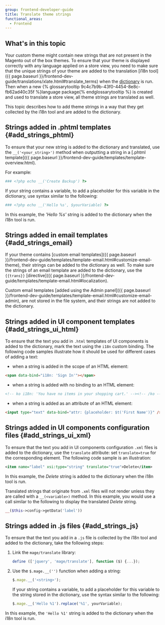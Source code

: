 ```yaml
---
group: frontend-developer-guide
title: Translate theme strings
functional_areas:
  - Frontend
---
```


## What's in this topic ##

Your custom theme might contain new strings that are not present in the Magento out of the box themes. To ensure that your theme is displayed correctly with any language applied on a store view, you need to make sure that the unique strings of your theme are added to the translation [i18n tool]({{ page.baseurl }}/frontend-dev-guide/translations/xlate.html#translate_terms) when the [dictionary] is run.
Then when a new {% glossarytooltip 9c4c7b9b-43f0-4454-8e8c-fb62ad40c35f %}language package{% endglossarytooltip %} is created and used to translate a store view, all theme strings are translated as well.

This topic describes how to add theme strings in a way that they get collected by the i18n tool and are added to the dictionary.

## Strings added in .phtml templates {#add_strings_phtml}

To ensure that your new string is added to the dictionary and translated, use the `__('<your_string>')` method when outputting a string in a [.phtml template]({{ page.baseurl }}/frontend-dev-guide/templates/template-overview.html).

For example:

```php
### <?php echo __('Create Backup') ?>
```

If your string contains a variable, to add a placeholder for this variable in the dictionary, use syntax similar to the following:

```php
### <?php echo __('Hello %s', $yourVariable) ?>
```

In this example, the <i>'Hello %s'</i> string is added to the dictionary when the i18n tool is run.

## Strings added in email templates {#add_strings_email}

If your theme contains [custom email templates]({{ page.baseurl }}/frontend-dev-guide/templates/template-email.html#customize-email-theme), their strings can be added to the dictionary as well.
To make sure the strings of an email template are added to the dictionary, use the `{{trans}}` [directive]({{ page.baseurl }}/frontend-dev-guide/templates/template-email.html#localization).

Custom email templates [added using the Admin panel]({{ page.baseurl }}/frontend-dev-guide/templates/template-email.html#customize-email-admin), are not stored in the file system, and their strings are not added to the dictionary.

## Strings added in UI component templates {#add_strings_ui_html}

To ensure that the text you add in `.html` templates of UI components is added to the dictionary, mark the text using the `i18n` custom binding. The following code samples illustrate how it should be used for different cases of adding a text:

- when a string is added in the scope of an HTML element:

```html
<span data-bind="i18n: 'Sign In'"></span>
```

- when a string is added with no binding to an HTML element:

```html
<!-- ko i18n: 'You have no items in your shopping cart.' --><!-- /ko -->
```

- when a string is added as an attribute of an HTML element:

```html
<input type="text" data-bind="attr: {placeholder: $t('First Name')}" />
```

## Strings added in UI components configuration files {#add_strings_ui_xml}

To ensure that the text you add in UI components configuration `.xml` files is added to the dictionary, use the `translate` attribute: set `translate=true` for the corresponding element. The following code sample is an illustration:

```xml
<item name="label" xsi:type="string" translate="true">Delete</item>
```

In this example, the *Delete* string is added to the dictionary when the i18n tool is run.

Translated strings that originate from `.xml` files will not render unless they are called with a `__(<variable>)` method.
In this example, you would use a call similar to the following to display the translated *Delete* string.

```php
__($this->config->getData('label'))
```

## Strings added in .js files {#add_strings_js}

To ensure that the text you add in a `.js` file is collected by the i18n tool and added to the dictionary, take the following steps:

1. Link the `mage/translate` library:

    ```javascript
    define (['jquery', 'mage/translate'], function ($) {...});
    ```

2. Use the `$.mage.__('')` function when adding a string:

    ```javascript
    $.mage.__('<string>');
    ```

    If your string contains a variable, to add a placeholder for this variable to the string stored in the dictionary, use the syntax similar to the following:

    ```javascript
    $.mage.__('Hello %1').replace('%1', yourVariable);
    ```

In this example, the `'Hello %1'` string is added to the dictionary when the i18n tool is run.


[dictionary]: {{page.baseurl}}/config-guide/cli/config-cli-subcommands-i18n.html#config-cli-subcommands-xlate-dict
